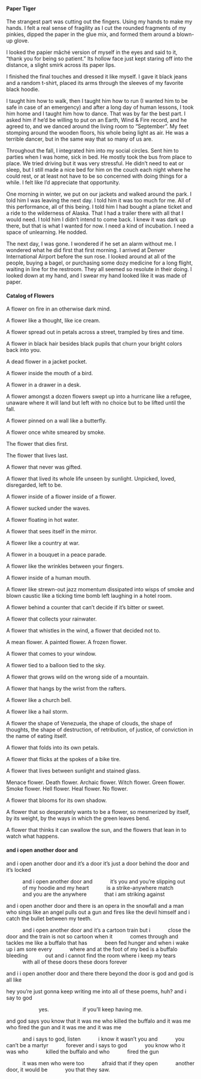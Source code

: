 #### Paper Tiger

The strangest part was cutting out the fingers. Using my hands to make my hands. I felt a real sense of fragility as I cut the rounded fragments of my pinkies, dipped the paper in the glue mix, and formed them around a blown-up glove.

I looked the papier mâché version of myself in the eyes and said to it, “thank you for being so patient.” Its hollow face just kept staring off into the distance, a slight smirk across its paper lips.

I finished the final touches and dressed it like myself. I gave it black jeans and a random t-shirt, placed its arms through the sleeves of my favorite black hoodie.

I taught him how to walk, then I taught him how to run (I wanted him to be safe in case of an emergency) and after a long day of human lessons, I took him home and I taught him how to dance. That was by far the best part. I asked him if he’d be willing to put on an Earth, Wind & Fire record, and he agreed to, and we danced around the living room to “September”. My feet stomping around the wooden floors, his whole being light as air. He was a terrible dancer, but in the same way that so many of us are.

Throughout the fall, I integrated him into my social circles. Sent him to parties when I was home, sick in bed. He mostly took the bus from place to place. We tried driving but it was very stressful. He didn’t need to eat or sleep, but I still made a nice bed for him on the couch each night where he could rest, or at least not have to be so concerned with doing things for a while. I felt like I’d appreciate that opportunity.

One morning in winter, we put on our jackets and walked around the park. I told him I was leaving the next day. I told him it was too much for me. All of this performance, all of this being. I told him I had bought a plane ticket and a ride to the wilderness of Alaska. That I had a trailer there with all that I would need. I told him I didn’t intend to come back. I knew it was dark up there, but that is what I wanted for now. I need a kind of incubation. I need a space of unlearning. He nodded.

The next day, I was gone. I wondered if he set an alarm without me. I wondered what he did first that first morning. I arrived at Denver International Airport before the sun rose. I looked around at all of the people, buying a bagel, or purchasing some dozy medicine for a long flight, waiting in line for the restroom. They all seemed so resolute in their doing. I looked down at my hand, and I swear my hand looked like it was made of paper.

#### Catalog of Flowers

A flower on fire in an otherwise dark mind.

A flower like a thought, like ice cream.

A flower spread out in petals across a street,
trampled by tires and time.

A flower in black hair besides black pupils
that churn your bright colors back into you.

A dead flower in a jacket pocket.

A flower inside the mouth of a bird.

A flower in a drawer in a desk.

A flower amongst a dozen flowers
swept up into a hurricane like a refugee,
unaware where it will land but left with no choice
but to be lifted until the fall.

A flower pinned on a wall like a butterfly.

A flower once white smeared by smoke.

The flower that dies first.

The flower that lives last.

A flower that never was gifted.

A flower that lived its whole life unseen
by sunlight.
Unpicked, loved, disregarded,
left to be.

A flower inside of a flower inside of a flower.

A flower sucked under the waves.

A flower floating in hot water.

A flower that sees itself in the mirror.

A flower like a country at war.

A flower in a bouquet in a peace parade.

A flower like the wrinkles between your fingers.

A flower inside of a human mouth.

A flower like strewn-out jazz momentum dissipated
into wisps of smoke and blown caustic like a ticking time
bomb left laughing in a hotel room.

A flower behind a counter that can’t decide if it’s bitter
or sweet.

A flower that collects your rainwater.

A flower that whistles in the wind, a flower
that decided not to.

A mean flower. A painted flower. A frozen flower.

A flower that comes to your window.

A flower tied to a balloon tied to the sky.

A flower that grows wild on the wrong side of
a mountain.

A flower that hangs by the wrist from the rafters.

A flower like a church bell.

A flower like a hail storm.

A flower the shape of Venezuela, the shape of
clouds, the shape of thoughts, the shape of destruction,
of retribution, of justice, of conviction in the name of
eating itself.

A flower that folds into its own petals.

A flower that flicks at the spokes of a bike tire.

A flower that lives between sunlight and stained glass.

Menace flower. Death flower. Archaic flower.
Witch flower. Green flower. Smoke flower.
Hell flower. Heal flower. No flower.

A flower that blooms for its own shadow.

A flower that so desperately wants to be a flower,
so mesmerized by itself, by its weight, by the ways in which
the green leaves bend.

A flower that thinks it can swallow the sun,
and the flowers that lean in to watch what happens.

#### and i open another door and

and i open another door and it’s a door
it’s just a door behind the door and it’s
locked

&nbsp;&nbsp;&nbsp;&nbsp;&nbsp;&nbsp;&nbsp;&nbsp;&nbsp;&nbsp;&nbsp;and i open another door and
&nbsp;&nbsp;&nbsp;&nbsp;&nbsp;&nbsp;&nbsp;&nbsp;&nbsp;&nbsp;&nbsp;it’s you and you’re slipping out
&nbsp;&nbsp;&nbsp;&nbsp;&nbsp;&nbsp;&nbsp;&nbsp;&nbsp;&nbsp;&nbsp;of my hoodie and my heart
&nbsp;&nbsp;&nbsp;&nbsp;&nbsp;&nbsp;&nbsp;&nbsp;&nbsp;&nbsp;&nbsp;is a strike-anywhere match
&nbsp;&nbsp;&nbsp;&nbsp;&nbsp;&nbsp;&nbsp;&nbsp;&nbsp;&nbsp;&nbsp;and you are the anywhere
&nbsp;&nbsp;&nbsp;&nbsp;&nbsp;&nbsp;&nbsp;&nbsp;&nbsp;&nbsp;&nbsp;that i am striking against

and i open another door
and there is an opera in
the snowfall and a man
who sings like an angel
pulls out a gun and fires
like the devil himself
and i catch the bullet
between my teeth.

&nbsp;&nbsp;&nbsp;&nbsp;&nbsp;&nbsp;&nbsp;&nbsp;&nbsp;&nbsp;&nbsp;and i open another door and it’s a cartoon train but i
&nbsp;&nbsp;&nbsp;&nbsp;&nbsp;&nbsp;&nbsp;&nbsp;&nbsp;&nbsp;&nbsp;close the door and the train is not so cartoon when it
&nbsp;&nbsp;&nbsp;&nbsp;&nbsp;&nbsp;&nbsp;&nbsp;&nbsp;&nbsp;&nbsp;comes through and tackles me like a buffalo that has
&nbsp;&nbsp;&nbsp;&nbsp;&nbsp;&nbsp;&nbsp;&nbsp;&nbsp;&nbsp;&nbsp;been fed hunger and when i wake up i am sore every
&nbsp;&nbsp;&nbsp;&nbsp;&nbsp;&nbsp;&nbsp;&nbsp;&nbsp;&nbsp;&nbsp;where and at the foot of my bed is a buffalo bleeding
&nbsp;&nbsp;&nbsp;&nbsp;&nbsp;&nbsp;&nbsp;&nbsp;&nbsp;&nbsp;&nbsp;out and i cannot find the room where i keep my tears
&nbsp;&nbsp;&nbsp;&nbsp;&nbsp;&nbsp;&nbsp;&nbsp;&nbsp;&nbsp;&nbsp;with all of these doors these doors forever

and i
i open
another door and
there
there beyond the door is god
and god is all like

hey
you’re just gonna keep writing me
into all of these poems, huh?
and i say to god

&nbsp;&nbsp;&nbsp;&nbsp;&nbsp;&nbsp;&nbsp;&nbsp;&nbsp;&nbsp;&nbsp;&nbsp;&nbsp;&nbsp;&nbsp;&nbsp;&nbsp;&nbsp;&nbsp;&nbsp;&nbsp;&nbsp;yes.
&nbsp;&nbsp;&nbsp;&nbsp;&nbsp;&nbsp;&nbsp;&nbsp;&nbsp;&nbsp;&nbsp;&nbsp;&nbsp;&nbsp;&nbsp;&nbsp;&nbsp;&nbsp;&nbsp;&nbsp;&nbsp;&nbsp;if you’ll keep having me.

and god says
you know that it was me
who killed the buffalo
and it was me who fired the gun
and it was me
and it was me

&nbsp;&nbsp;&nbsp;&nbsp;&nbsp;&nbsp;&nbsp;&nbsp;&nbsp;&nbsp;&nbsp;and i says to god, listen
&nbsp;&nbsp;&nbsp;&nbsp;&nbsp;&nbsp;&nbsp;&nbsp;&nbsp;&nbsp;&nbsp;i know it wasn’t you and
&nbsp;&nbsp;&nbsp;&nbsp;&nbsp;&nbsp;&nbsp;&nbsp;&nbsp;&nbsp;&nbsp;you can’t be a martyr
&nbsp;&nbsp;&nbsp;&nbsp;&nbsp;&nbsp;&nbsp;&nbsp;&nbsp;&nbsp;&nbsp;forever and i says to god
&nbsp;&nbsp;&nbsp;&nbsp;&nbsp;&nbsp;&nbsp;&nbsp;&nbsp;&nbsp;&nbsp;you know who it was who
&nbsp;&nbsp;&nbsp;&nbsp;&nbsp;&nbsp;&nbsp;&nbsp;&nbsp;&nbsp;&nbsp;killed the buffalo and who
&nbsp;&nbsp;&nbsp;&nbsp;&nbsp;&nbsp;&nbsp;&nbsp;&nbsp;&nbsp;&nbsp;fired the gun

&nbsp;&nbsp;&nbsp;&nbsp;&nbsp;&nbsp;&nbsp;&nbsp;&nbsp;&nbsp;&nbsp;it was men who were too
&nbsp;&nbsp;&nbsp;&nbsp;&nbsp;&nbsp;&nbsp;&nbsp;&nbsp;&nbsp;&nbsp;afraid that if they open
&nbsp;&nbsp;&nbsp;&nbsp;&nbsp;&nbsp;&nbsp;&nbsp;&nbsp;&nbsp;&nbsp;another door, it would be
&nbsp;&nbsp;&nbsp;&nbsp;&nbsp;&nbsp;&nbsp;&nbsp;&nbsp;&nbsp;&nbsp;you that they saw.
